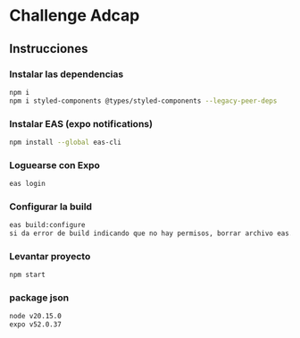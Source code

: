 # Challenge Adcap

## Instrucciones

### Instalar las dependencias
```sh
npm i
npm i styled-components @types/styled-components --legacy-peer-deps
```

### Instalar EAS (expo notifications)
```sh
npm install --global eas-cli
```

### Loguearse con Expo
```sh
eas login
```

### Configurar la build
```sh
eas build:configure
si da error de build indicando que no hay permisos, borrar archivo eas.json y projectId dentro de app.json
```

### Levantar proyecto
```sh
npm start
```

### package json
```sh
node v20.15.0
expo v52.0.37
